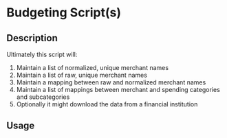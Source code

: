 # Budgeting Script(s)
## Description
Ultimately this script will:
1. Maintain a list of normalized, unique merchant names
1. Maintain a list of raw, unique merchant names
1. Maintain a mapping between raw and normalized 
merchant names
1. Maintain a list of mappings between merchant and 
spending categories and subcategories
1. Optionally it might download the data from a financial 
institution

## Usage